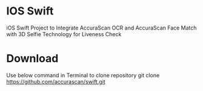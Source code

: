 # IOS Swift 
iOS Swift Project to Integrate AccuraScan OCR and AccuraScan Face Match with 3D Selfie Technology for Liveness Check

# Download
Use below command in Terminal to clone repository
git clone https://github.com/accurascan/swift.git
